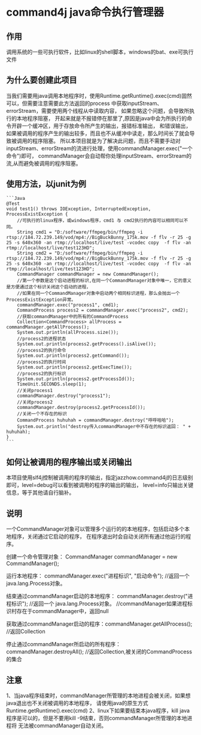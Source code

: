 # command4j java命令执行管理器
 ## 作用
 调用系统的一些可执行软件，比如linux的shell脚本，windows的bat、exe可执行文件
 ## 为什么要创建此项目
 当我们需要用java调用本地程序时，使用Runtime.getRuntime().exec(cmd)固然可以，但需要注意需要此方法返回的process
 中获取inputStream、errorStream，需要使用两个线程从中读取内容， 如果忽略这个问题，会导致所执行的本地程序阻塞，
 开起来就是不报错停在那里了,原因是java中会为所执行的命令开辟一个缓冲区，用于存放命令所产生的输出，报错标准输出，
 和错误输出，如果被调用的程序产生的输出较多，而且也不从缓冲中读走，那么时间长了就会导致被调用的程序阻塞。
 所以本项目就是为了解决此问题，而且不需要手动对 inputStream、errorStream的流进行处理，使用commandManager.exec("一个命令")即可，
 commandManager会自动帮你处理inputStream、errorStream的流,从而避免被调用的程序阻塞。

 ## 使用方法，以junit为例
    ```Java
    @Test
    void test1() throws IOException, InterruptedException, ProcessExistException {
        //可执行的linux程序，或windows程序，cmd1 与 cmd2执行的内容可以相同可以不同。
        String cmd1 = "D:/software/ffmpeg/bin/ffmpeg -i rtsp://184.72.239.149/vod/mp4://BigBuckBunny_175k.mov -f flv -r 25 -g 25 -s 640x360 -an rtmp://localhost/live/test -vcodec copy  -f flv -an rtmp://localhost/live/test123HD";
        String cmd2 = "D:/software/ffmpeg/bin/ffmpeg -i rtsp://184.72.239.149/vod/mp4://BigBuckBunny_175k.mov -f flv -r 25 -g 25 -s 640x360 -an rtmp://localhost/live/test -vcodec copy  -f flv -an rtmp://localhost/live/test123HD";
        CommandManager commandManager = new CommandManager();
        //第一个参数是这个启动进程的标识,在同一个CommandManager对象中唯一，它的意义是方便通过这个标识关闭这个启动的进程，
        //如果在同一个CommandManager对象中启动两个相同标识进程，那么会抛出一个ProcessExistException异常。
        commandManager.exec("process1", cmd1);
        CommandProcess process2 = commandManager.exec("process2", cmd2);
        //获取commandManager中的所有的CommandProcess
        Collection<CommandProcess> allProcess = commandManager.getAllProcess();
        System.out.println(allProcess.size());
        //process2的进程状态
        System.out.println(process2.getProcess().isAlive());
        //process2的执行命令
        System.out.println(process2.getCommand());
        //process2的执行时间
        System.out.println(process2.getExecTime());
        //process2的执行标识
        System.out.println(process2.getProcessId());
        TimeUnit.SECONDS.sleep(1);
        //关闭process1
        commandManager.destroy("process1");
        //关闭process2
        commandManager.destroy(process2.getProcessId());
        //关闭一个不存在的标识
        CommandProcess huhuhah = commandManager.destroy("呼呼哈哈");
        System.out.println("destroy传入commandManager中不存在的标识返回： " + huhuhah);
    }
    ```
 ## 如何让被调用的程序输出或关闭输出
 本项目使用slf4j控制被调用的程序的输出，指定jazzhow.command4j的日志级别即可，level=debug可以看到被调用的程序的输出的输出，
 level=info只输出关键信息，等于其他请自行脑补。
 
 ## 说明
 一个CommandManager对象可以管理多个运行的的本地程序，包括启动多个本地程序，关闭通过它启动的程序，
 在程序退出时会自动关闭所有通过他运行的程序。
 
 创建一个命令管理对象： CommandManager commandManager = new CommandManager();
 
 运行本地程序： commandManager.exec("进程标识", "启动命令"); //返回一个 java.lang.Process对象。
 
 结束通过commandManager启动的本地程序： commandManager.destroy("进程标识"); //返回一个 java.lang.Process对象。
 //commandManager如果进程标识村存在于commandManager中，返回null
 
 获取通过commandManager启动的程序：commandManager.getAllProcess(); //返回Collection<CommandProcess>
 
 停止通过commandManager所启动的所有程序：commandManager.destroyAll(); //返回Collection<CommandProcess>,被关闭的CommandProcess的集合
  
 
 ## 注意
 1、当java程序结束时，commandManager所管理的本地进程会被关闭，如果想java退出也不关闭被调用的本地程序，
 请使用java的原生方式Runtime.getRuntime().exec(cmd)
 2、linux下如果要结束本java程序，kill java程序是可以的，但是不要用kill -9结束，否则commandManager所管理的本地进程将
 无法被commandManager自动关闭。
 

